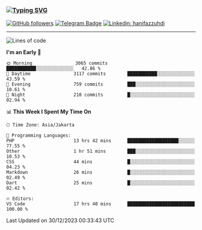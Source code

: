 ### [![Typing SVG](https://readme-typing-svg.herokuapp.com?font=lato&size=22&lines=Hi+There+👋)](https://git.io/typing-svg) 

[![GitHub followers](https://img.shields.io/github/followers/hanifazzuhdi?label=Follow&style=social)](https://github.com/hanifazzuhdi/?tab=follow) 
[![Telegram Badge](https://img.shields.io/badge/-hanif0198-blue?style=social&logo=telegram&link=https://www.t.me/hanif0198/)](https://www.t.me/hanif0198/) 
[![Linkedin: hanifazzuhdi](https://img.shields.io/badge/-hanifazzuhdi-blue?style=flat-square&logo=Linkedin&logoColor=white&link=https://www.linkedin.com/in/hanif-az-zuhdi-69688019b/)](https://www.linkedin.com/in/hanif-az-zuhdi-69688019b/) 

<hr/>

<!--START_SECTION:waka-->
![Lines of code](https://img.shields.io/badge/From%20Hello%20World%20I%27ve%20Written-41.5%20million%20lines%20of%20code-blue)

**I'm an Early 🐤** 

```text
🌞 Morning                3065 commits        ███████████░░░░░░░░░░░░░░   42.86 % 
🌆 Daytime                3117 commits        ███████████░░░░░░░░░░░░░░   43.59 % 
🌃 Evening                759 commits         ███░░░░░░░░░░░░░░░░░░░░░░   10.61 % 
🌙 Night                  210 commits         █░░░░░░░░░░░░░░░░░░░░░░░░   02.94 % 
```


📊 **This Week I Spent My Time On** 

```text
🕑︎ Time Zone: Asia/Jakarta

💬 Programming Languages: 
PHP                      13 hrs 42 mins      ███████████████████░░░░░░   77.55 % 
Other                    1 hr 51 mins        ███░░░░░░░░░░░░░░░░░░░░░░   10.53 % 
CSS                      44 mins             █░░░░░░░░░░░░░░░░░░░░░░░░   04.23 % 
Markdown                 26 mins             █░░░░░░░░░░░░░░░░░░░░░░░░   02.49 % 
Dart                     25 mins             █░░░░░░░░░░░░░░░░░░░░░░░░   02.42 % 

🔥 Editors: 
VS Code                  17 hrs 40 mins      █████████████████████████   100.00 % 
```


 Last Updated on 30/12/2023 00:33:43 UTC
<!--END_SECTION:waka-->
